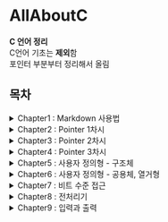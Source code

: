 # AllAboutC
__C 언어 정리__<br>
C언어 기초는 **제외**함<br>
포인터 부분부터 정리해서 올림

## 목차
<details><summary>
Chapter1 : Markdown 사용법
</summary><div markdown="1">

- 제목
- 강조
- 리스트
- 링크
- 이미지
- 줄바꿈
- 코드 강조
- 표
- 인용문
</div></details>
<details><summary>
Chapter2 : Pointer 1차시
</summary><div markdown="1">

1. [포인터란?](#포인터란?)<br>
1. [포인터 변수](#포인터-변수)<br>
    - [주소 연산자 &](#주소-연산자-&)<br>
    - [역참조 연산자 *](#역참조-연산자-*)<br>
    - [포인터 변수의 크기](#포인터-변수의-크기)<br>
1. [void형 포인터](#void형-포인터)<br>
1. [포인터 연산](#포인터-연산)<br>
1. [포인터와 함수](#포인터와-함수)<br>
</div></details>
<details><summary>
Chapter3 : Pointer 2차시
</summary><div markdown="1">

1. [포인터와 배열](#포인터와-배열)<br>
1. [배열을 매개변수로 갖는 함수](#배열을-매개변수로-갖는-함수)<br>
1. [문자열 포인터와 문자 배열의 차이점](#문자열-포인터와-문자-배열의-차이점)<br>
1. [동적 메모리 할당](#동적-메모리-할당)<br>
</div></details>
<details><summary>
Chapter4 : Pointer 3차시
</summary><div markdown="1">

1. [포인터 배열](#포인터-배열)<br>
1. [main()함수의 인자](#main()함수의-인자)<br>
1. [형 한정자](#Chapter4/형-한정자)<br>
    - [const](#const)<br>
        - [const 포인트 유의점](#const-변수를-포인트-할-때,-유의점)<br>
        - [상수 포인터](#상수-포인터)<br>
        - [const 변수에 대한 상수 포인터 사용](#const-변수에-대한-상수-포인터-사용)<br>
    - [restrict](#restrict)<br>
1. [포인터 함수](#함수-포인터)<br>
</div></details>
<details><summary>
Chapter5 : 사용자 정의형 - 구조체
</summary><div markdown="1">

1. [구조체](#구조체)<br>
    - [구조체 태그가 없는 경우](#구조체-태그가-없는-경우)<br>
    - [typedef](#typedef)<br>
    - [구조체 초기화](#구조체-초기화)<br>
    - [복합 리터럴](#복합-리터럴)<br>
    - [구조체의 구조체](#구조체의-구조체)<br>
    - [구조체 포인터](#구조체-포인터)
    - [멤버 접근 연산자](#멤버-접근-연산자)<br>
    - [구조체와 함수](#구조체와-함수)
    </div></details>
    <details><summary>
    Chapter6 : 사용자 정의형 - 공용체, 열거형
    </summary><div markdown="1">

    1. [공용체](#공용체)
        - [공용체 선언](#공용체-선언)
        - [공용체의 크기](#공용체의-크기)
        - [공용체의 사용](#공용체의-사용)
    1. [열거형](#열거형)
        - [열거형 선언](#열거형-선언)
            - [열거형 변수 선언](#열거형-변수-선언)
        - [열거형의 사용](#열거형의-사용)
</div></details>
<details><summary>
Chapter7 : 비트 수준 접근
</summary><div markdonw="1">

- [비트 수준 접근이란?](#비트-수준-접근이란?)
  - [비트 단위 연산자](#비트-단위-연산자)
    - [논리 연산자](#논리-연산자)
      - [~ 연산자](#-연산자)
      - [&, ^, | 연산자](#---연산자)
    - [이동 연산자](#이동-연산자)
      - [왼쪽 이동 연산자 <<](#왼쪽-이동-연산자-)
      - [오른쪽 이동 연산자 >>](#오른쪽-이동-연산자-)
  - [마스킹 연산](#마스킹-연산)
  - [패킹과 언패킹](#패킹과-언패킹)
    - [패킹](#패킹)
    - [언패킹](#언패킹)

    </div></details>
<details><summary>
Chapter8 : 전처리기
</summary><div markdown="1">

- [전처리기](#전처리기-1)
  - [매크로](#매크로)
    - [기호 상수 매크로](#기호-상수-매크로)
    - [문자열 대치 매크로](#문자열-대치-매크로)
    - [매개변수를 갖는 매크로](#매개변수를-갖는-매크로)
    - [유의사항](#유의사항)
  - [#연산자](#연산자)
  - [헤더파일](#헤더파일)
    - [#include](#include)
  - [조건부 컴파일](#조건부-컴파일)
    - [#undef](#undef)
    - [#ifdef, #ifndef](#ifdef-ifndef)
    - [#else](#else)
    - [#if, #elif, #else, #endif](#if-elif-else-endif)
  - [defined](#defined)
  </div></details>

  <details><summary>
  Chapter9 : 입력과 출력
  </summary><div markdown="1">

1. [getchar()와 putchar()](#getchar()와-putchar())
    - [getchar()](#getchar())
    - [putchar()](#putchar())
2. [표준입출력 장치](#표준입출력-장치))
    - [입출력 재지정(<, >)](#입출력-재지정(<,\>))
    - [파이프(|)](#파이프(|))
    - [printf()](#printf())
      - [플래그](#플래그)
      - [폭](#폭)
      - [정밀도](#정밀도)
      - [형변환자](#형변환자)
    - [scanf()](##scanf())
      - [*](#*)
      - [폭](#폭)
      - [변환문자](#변환문자)
      - [참고](#참고)
    - [sprintf()와 sscanf()](#sprintf()와-sscanf())
      - [sprintf(),sscanf()의 특징](#sprintf(),sscanf()의-특징) 
3. [파일입출력](#파일입출력)
   - [fopen()](#fopen())
     - [모드](#모드)
   - [fclose()](#fclose())
   - [getc()와 putc()](#getc()와-putc())
   - [fprintf()와 fscanf()](#fprintf()와-fscanf())
4. [파일의 임의의 위치 접근](#파일의-임의의-위치-접근)
   - [ftell()](#ftell())
   - [fseek()](#fseek())
     - [place](#place)
   - [rewind()](#rewind())
5. [이진 파일](#이진-파일)
   - [fwrite()](#fwrite())
   - [fread()](#fread())

  </div></details>
